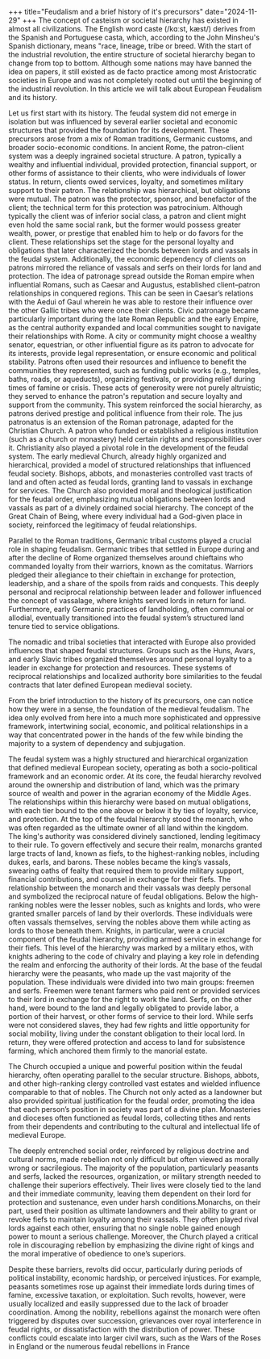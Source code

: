 +++
title="Feudalism and a brief history of it's precursors"
date="2024-11-29"
+++
The concept of casteism or societal hierarchy has existed in almost all civilizations. The English word caste (/kɑːst, kæst/) derives from the Spanish and Portuguese casta, which, according to the John Minsheu's Spanish dictionary, means "race, lineage, tribe or breed. With the start of the industrial revolution, the entire structure of societal hierarchy began to change from top to bottom. Although some nations may have banned the idea on papers, it still existed as de facto practice among most Aristocratic societies in Europe and was not completely rooted out until the beginning of the industrial revolution. In this article we will talk about European Feudalism and its history.
 
Let us first start with its history.
The feudal system did not emerge in isolation but was influenced by several earlier societal and economic structures that provided the foundation for its development. These precursors arose from a mix of Roman traditions, Germanic customs, and broader socio-economic conditions.
In ancient Rome, the patron-client system was a deeply ingrained societal structure. A patron, typically a wealthy and influential individual, provided protection, financial support, or other forms of assistance to their clients, who were individuals of lower status. In return, clients owed services, loyalty, and sometimes military support to their patron. The relationship was hierarchical, but obligations were mutual. The patron was the protector, sponsor, and benefactor of the client; the technical term for this protection was patrocinium. Although typically the client was of inferior social class, a patron and client might even hold the same social rank, but the former would possess greater wealth, power, or prestige that enabled him to help or do favors for the client. These relationships set the stage for the personal loyalty and obligations that later characterized the bonds between lords and vassals in the feudal system. Additionally, the economic dependency of clients on patrons mirrored the reliance of vassals and serfs on their lords for land and protection. The idea of patronage spread outside the Roman empire when influential Romans, such as Caesar and Augustus, established client–patron relationships in conquered regions. This can be seen in Caesar’s relations with the Aedui of Gaul wherein he was able to restore their influence over the other Gallic tribes who were once their clients. Civic patronage became particularly important during the late Roman Republic and the early Empire, as the central authority expanded and local communities sought to navigate their relationships with Rome. A city or community might choose a wealthy senator, equestrian, or other influential figure as its patron to advocate for its interests, provide legal representation, or ensure economic and political stability.
Patrons often used their resources and influence to benefit the communities they represented, such as funding public works (e.g., temples, baths, roads, or aqueducts), organizing festivals, or providing relief during times of famine or crisis. These acts of generosity were not purely altruistic; they served to enhance the patron's reputation and secure loyalty and support from the community. This system reinforced the social hierarchy, as patrons derived prestige and political influence from their role.
The jus patronatus is an extension of the Roman patronage, adapted for the Christian Church. A patron who funded or established a religious institution (such as a church or monastery) held certain rights and responsibilities over it. Christianity also played a pivotal role in the development of the feudal system. The early medieval Church, already highly organized and hierarchical, provided a model of structured relationships that influenced feudal society. Bishops, abbots, and monasteries controlled vast tracts of land and often acted as feudal lords, granting land to vassals in exchange for services. The Church also provided moral and theological justification for the feudal order, emphasizing mutual obligations between lords and vassals as part of a divinely ordained social hierarchy. The concept of the Great Chain of Being, where every individual had a God-given place in society, reinforced the legitimacy of feudal relationships.

Parallel to the Roman traditions, Germanic tribal customs played a crucial role in shaping feudalism. Germanic tribes that settled in Europe during and after the decline of Rome organized themselves around chieftains who commanded loyalty from their warriors, known as the comitatus. Warriors pledged their allegiance to their chieftain in exchange for protection, leadership, and a share of the spoils from raids and conquests. This deeply personal and reciprocal relationship between leader and follower influenced the concept of vassalage, where knights served lords in return for land. Furthermore, early Germanic practices of landholding, often communal or allodial, eventually transitioned into the feudal system’s structured land tenure tied to service obligations.

The nomadic and tribal societies that interacted with Europe also provided influences that shaped feudal structures. Groups such as the Huns, Avars, and early Slavic tribes organized themselves around personal loyalty to a leader in exchange for protection and resources. These systems of reciprocal relationships and localized authority bore similarities to the feudal contracts that later defined European medieval society.

From the brief introduction to the history of its precursors, one can notice how they were in a sense, the foundation of the medieval feudalism. The idea only evolved from here into a much more sophisticated and oppressive framework, intertwining social, economic, and political relationships in a way that concentrated power in the hands of the few while binding the majority to a system of dependency and subjugation. 

The feudal system was a highly structured and hierarchical organization that defined medieval European society, operating as both a socio-political framework and an economic order. At its core, the feudal hierarchy revolved around the ownership and distribution of land, which was the primary source of wealth and power in the agrarian economy of the Middle Ages. The relationships within this hierarchy were based on mutual obligations, with each tier bound to the one above or below it by ties of loyalty, service, and protection.
At the top of the feudal hierarchy stood the monarch, who was often regarded as the ultimate owner of all land within the kingdom. The king's authority was considered divinely sanctioned, lending legitimacy to their rule. To govern effectively and secure their realm, monarchs granted large tracts of land, known as fiefs, to the highest-ranking nobles, including dukes, earls, and barons. These nobles became the king’s vassals, swearing oaths of fealty that required them to provide military support, financial contributions, and counsel in exchange for their fiefs. The relationship between the monarch and their vassals was deeply personal and symbolized the reciprocal nature of feudal obligations.
Below the high-ranking nobles were the lesser nobles, such as knights and lords, who were granted smaller parcels of land by their overlords. These individuals were often vassals themselves, serving the nobles above them while acting as lords to those beneath them. Knights, in particular, were a crucial component of the feudal hierarchy, providing armed service in exchange for their fiefs. This level of the hierarchy was marked by a military ethos, with knights adhering to the code of chivalry and playing a key role in defending the realm and enforcing the authority of their lords.
At the base of the feudal hierarchy were the peasants, who made up the vast majority of the population. These individuals were divided into two main groups: freemen and serfs. Freemen were tenant farmers who paid rent or provided services to their lord in exchange for the right to work the land. Serfs, on the other hand, were bound to the land and legally obligated to provide labor, a portion of their harvest, or other forms of service to their lord. While serfs were not considered slaves, they had few rights and little opportunity for social mobility, living under the constant obligation to their local lord. In return, they were offered protection and access to land for subsistence farming, which anchored them firmly to the manorial estate.

The Church occupied a unique and powerful position within the feudal hierarchy, often operating parallel to the secular structure. Bishops, abbots, and other high-ranking clergy controlled vast estates and wielded influence comparable to that of nobles. The Church not only acted as a landowner but also provided spiritual justification for the feudal order, promoting the idea that each person’s position in society was part of a divine plan. Monasteries and dioceses often functioned as feudal lords, collecting tithes and rents from their dependents and contributing to the cultural and intellectual life of medieval Europe.


The deeply entrenched social order, reinforced by religious doctrine and cultural norms, made rebellion not only difficult but often viewed as morally wrong or sacrilegious. The majority of the population, particularly peasants and serfs, lacked the resources, organization, or military strength needed to challenge their superiors effectively. Their lives were closely tied to the land and their immediate community, leaving them dependent on their lord for protection and sustenance, even under harsh conditions.Monarchs, on their part, used their position as ultimate landowners and their ability to grant or revoke fiefs to maintain loyalty among their vassals. They often played rival lords against each other, ensuring that no single noble gained enough power to mount a serious challenge. Moreover, the Church played a critical role in discouraging rebellion by emphasizing the divine right of kings and the moral imperative of obedience to one’s superiors.


Despite these barriers, revolts did occur, particularly during periods of political instability, economic hardship, or perceived injustices. For example, peasants sometimes rose up against their immediate lords during times of famine, excessive taxation, or exploitation. Such revolts, however, were usually localized and easily suppressed due to the lack of broader coordination. Among the nobility, rebellions against the monarch were often triggered by disputes over succession, grievances over royal interference in feudal rights, or dissatisfaction with the distribution of power. These conflicts could escalate into larger civil wars, such as the Wars of the Roses in England or the numerous feudal rebellions in France


